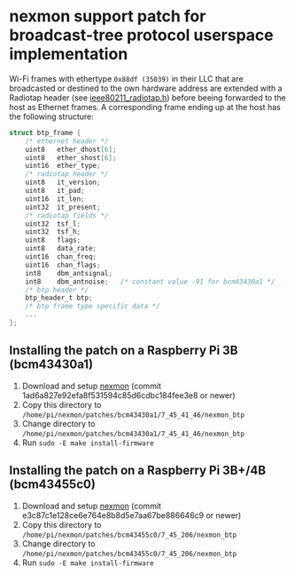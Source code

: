 # nexmon support patch for broadcast-tree protocol userspace implementation
Wi-Fi frames with ethertype `0x88df (35039)` in their LLC that are broadcasted or destined to the own hardware address are extended with a Radiotap header (see [ieee80211_radiotap.h](https://github.com/seemoo-lab/nexmon/blob/e3c87c1e128ce6e764e8b8d5e7aa67be886646c9/patches/include/ieee80211_radiotap.h)) before beeing forwarded to the host as Ethernet frames. A corresponding frame ending up at the host has the following structure:
```C
struct btp_frame {
    /* ethernet header */
    uint8   ether_dhost[6];
    uint8   ether_shost[6];
    uint16  ether_type;
    /* radiotap header */
    uint8   it_version;
    uint8   it_pad;
    uint16  it_len;
    uint32  it_present;
    /* radiotap fields */
    uint32  tsf_l;
    uint32  tsf_h;
    uint8   flags;
    uint8   data_rate;
    uint16  chan_freq;
    uint16  chan_flags;
    int8    dbm_antsignal;
    int8    dbm_antnoise;   /* constant value -91 for bcm43430a1 */
    /* btp header */
    btp_header_t btp;
    /* btp frame type specific data */
    ...
};
```

## Installing the patch on a Raspberry Pi 3B (bcm43430a1)
1. Download and setup [nexmon](https://nexmon.org/) (commit 1ad6a827e92efa8f531594c85d6cdbc184fee3e8 or newer)
2. Copy this directory to `/home/pi/nexmon/patches/bcm43430a1/7_45_41_46/nexmon_btp`
3. Change directory to `/home/pi/nexmon/patches/bcm43430a1/7_45_41_46/nexmon_btp`
4. Run `sudo -E make install-firmware`

## Installing the patch on a Raspberry Pi 3B+/4B (bcm43455c0)
1. Download and setup [nexmon](https://nexmon.org/) (commit e3c87c1e128ce6e764e8b8d5e7aa67be886646c9 or newer)
2. Copy this directory to `/home/pi/nexmon/patches/bcm43455c0/7_45_206/nexmon_btp`
3. Change directory to `/home/pi/nexmon/patches/bcm43455c0/7_45_206/nexmon_btp`
4. Run `sudo -E make install-firmware`
